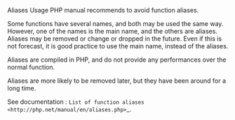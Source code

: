 Aliases Usage
PHP manual recommends to avoid function aliases.

Some functions have several names, and both may be used the same way. However, one of the names is the main name, and the others are aliases. Aliases may be removed or change or dropped in the future. Even if this is not forecast, it is good practice to use the main name, instead of the aliases. 

<?php

// official way to count an array
$n = count($array);

// official way to count an array
$n = sizeof($array);

?>

Aliases are compiled in PHP, and do not provide any performances over the normal function. 

Aliases are more likely to be removed later, but they have been around for a long time.

See documentation : `List of function aliases <http://php.net/manual/en/aliases.php>`_.
